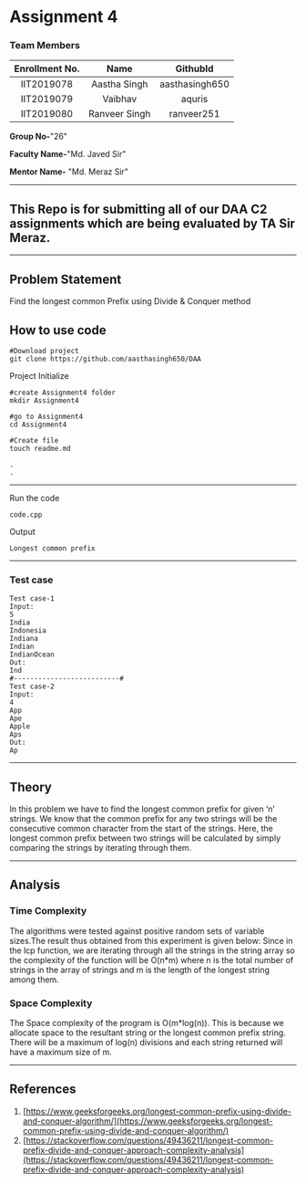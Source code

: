# Assignment 4
### Team Members
| Enrollment No. | Name | GithubId |
| :---:   | :-: | :-: |
| IIT2019078 | Aastha Singh | aasthasingh650 |
| IIT2019079 | Vaibhav  | aquris |
| IIT2019080 | Ranveer Singh | ranveer251 |

**Group No-**"26"

**Faculty Name-**"Md. Javed Sir"

**Mentor Name-** "Md. Meraz Sir"
***

## This Repo is for submitting all of our DAA  C2 assignments which are being evaluated by TA Sir Meraz.
---
## Problem Statement
Find the longest common Prefix using Divide & Conquer method

## How to use code

```
#Download project
git clone https://github.com/aasthasingh650/DAA 
```

Project Initialize

```cd daa
#create Assignment4 folder
mkdir Assignment4

#go to Assignment4
cd Assignment4

#Create file
touch readme.md

.
.
```
***
Run the code
```
code.cpp

```
Output
```
Longest common prefix

```
***
### Test case
```
Test case-1
Input: 
5
India
Indonesia
Indiana
Indian
IndianOcean
Out: 
Ind
#--------------------------#
Test case-2
Input:
4
App
Ape
Apple
Aps
Out:
Ap
```
***
## Theory
In this problem we have to find the longest common prefix for given ‘n’ strings. We know that the common prefix for any two strings will be the  consecutive common character from the start of the strings. Here, the longest common prefix between two strings will be calculated by simply comparing the strings by iterating through them.

***
## Analysis
### Time Complexity
The algorithms were tested against positive random sets of variable sizes.The result thus obtained from this experiment is given below:
Since in the lcp function, we are iterating through all the strings in the string array so the complexity of the function will be O(n*m) where n is the total number of strings in the array of strings and m is the length of the longest string among them.

### Space Complexity
The Space complexity of the program is O(m*log(n)). This is because we allocate space to the resultant string or the longest common prefix string. There will be a maximum of log(n) divisions and each string returned will have a maximum size of m.

***
## References
1. [https://www.geeksforgeeks.org/longest-common-prefix-using-divide-and-conquer-algorithm/](https://www.geeksforgeeks.org/longest-common-prefix-using-divide-and-conquer-algorithm/)
2. [https://stackoverflow.com/questions/49436211/longest-common-prefix-divide-and-conquer-approach-complexity-analysis](https://stackoverflow.com/questions/49436211/longest-common-prefix-divide-and-conquer-approach-complexity-analysis)
